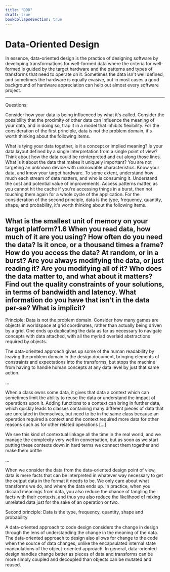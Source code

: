 ```yaml
---
title: "DDD"
draft: true
bookCollapseSection: true
---
```


# Data-Oriented Design

In essence, data-oriented design is the practice of designing software by developing transformations for well-formed data where the criteria for well-formed is guided by the target hardware and the patterns and types of transforms that need to operate on it. Sometimes the data isn't well defined, and sometimes the hardware is equally evasive, but in most cases a good background of hardware appreciation can help out almost every software project.

---

Questions:

Consider how your data is being influenced by what it's called. Consider the possibility that the proximity of other data can influence the meaning of your data, and in doing so, trap it in a model that inhibits flexibility. For the consideration of the first principle, data is not the problem domain, it's worth thinking about the following items.

What is tying your data together, is it a concept or implied meaning?
Is your data layout defined by a single interpretation from a single point of view?
Think about how the data could be reinterpreted and cut along those lines.
What is it about the data that makes it uniquely important?
You are not targeting an unknown device with unknowable characteristics. Know your data, and know your target hardware. To some extent, understand how much each stream of data matters, and who is consuming it. Understand the cost and potential value of improvements. Access patterns matter, as you cannot hit the cache if you're accessing things in a burst, then not touching them again for a whole cycle of the application. For the consideration of the second principle, data is the type, frequency, quantity, shape, and probability, it's worth thinking about the following items.

What is the smallest unit of memory on your target platform?1.6
When you read data, how much of it are you using?
How often do you need the data? Is it once, or a thousand times a frame?
How do you access the data? At random, or in a burst?
Are you always modifying the data, or just reading it? Are you modifying all of it?
Who does the data matter to, and what about it matters?
Find out the quality constraints of your solutions, in terms of bandwidth and latency.
What information do you have that isn't in the data per-se? What is implicit?
---

Principle: Data is not the problem domain. Consider how many games are objects in worldspace at grid coordinates, rather than actually being driven by a grid. One ends up duplicating the data as far as necessary to navigate concepts with data attached, with all the myriad overlaid abstractions required by objects. 

The data-oriented approach gives up some of the human readability by leaving the problem domain in the design document, bringing elements of constraints and expectations into the transforms, but stops the machine from having to handle human concepts at any data level by just that same action.

...

When a class owns some data, it gives that data a context which can sometimes limit the ability to reuse the data or understand the impact of operations upon it. Adding functions to a context can bring in further data, which quickly leads to classes containing many different pieces of data that are unrelated in themselves, but need to be in the same class because an operation required a context and the context required more data for other reasons such as for other related operations [...]

We see this kind of contextual linkage all the time in the real world, and we manage the complexity very well in conversation, but as soon as we start putting these contexts down in hard terms we connect them together and make them brittle

...

When we consider the data from the data-oriented design point of view, data is mere facts that can be interpreted in whatever way necessary to get the output data in the format it needs to be. We only care about what transforms we do, and where the data ends up. In practice, when you discard meanings from data, you also reduce the chance of tangling the facts with their contexts, and thus you also reduce the likelihood of mixing unrelated data just for the sake of an operation or two.

Second principle: Data is the type, frequency, quantity, shape and probability

A data-oriented approach to code design considers the change in design through the lens of understanding the change in the meaning of the data. The data-oriented approach to design also allows for change to the code when the source of data changes, unlike the encapsulated internal state manipulations of the object-oriented approach. In general, data-oriented design handles change better as pieces of data and transforms can be more simply coupled and decoupled than objects can be mutated and reused.
